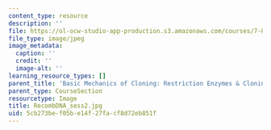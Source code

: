 ```yaml
---
content_type: resource
description: ''
file: https://ol-ocw-studio-app-production.s3.amazonaws.com/courses/7-01sc-fundamentals-of-biology-fall-2011/5cb273bef05be14f27facf8d72eb851f_RecombDNA_sess2.jpg
file_type: image/jpeg
image_metadata:
  caption: ''
  credit: ''
  image-alt: ''
learning_resource_types: []
parent_title: 'Basic Mechanics of Cloning: Restriction Enzymes & Cloning Vectors'
parent_type: CourseSection
resourcetype: Image
title: RecombDNA_sess2.jpg
uid: 5cb273be-f05b-e14f-27fa-cf8d72eb851f
---
```

